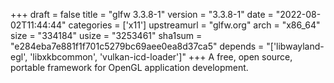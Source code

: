 +++
draft = false
title = "glfw 3.3.8-1"
version = "3.3.8-1"
date = "2022-08-02T11:44:44"
categories = ['x11']
upstreamurl = "glfw.org"
arch = "x86_64"
size = "334184"
usize = "3253461"
sha1sum = "e284eba7e881f1f701c5279bc69aee0ea8d37ca5"
depends = "['libwayland-egl', 'libxkbcommon', 'vulkan-icd-loader']"
+++
A free, open source, portable framework for OpenGL application development.